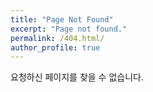 ```yaml
---
title: "Page Not Found"
excerpt: "Page not found."
permalink: /404.html/
author_profile: true
--- 
```


요청하신 페이지를 찾을 수 없습니다.

